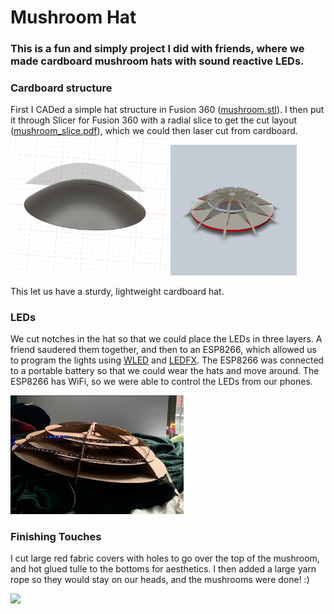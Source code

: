 # Mushroom Hat
### This is a fun and simply project I did with friends, where we made cardboard mushroom hats with sound reactive LEDs.

### Cardboard structure
First I CADed a simple hat structure in Fusion 360 ([mushroom.stl](mushroom.stl)). I then put it through Slicer for Fusion 360 with a radial slice to get the cut layout ([mushroom_slice.pdf](mushroom_slice.pdf)), which we could then laser cut from cardboard. 
<img src="img/img_beforeslice.png"  width="50%"> <img src="img/img_afterslice.png"  width="40%">

This let us have a sturdy, lightweight cardboard hat.

### LEDs
We cut notches in the hat so that we could place the LEDs in three layers. A friend saudered them together, and then to an ESP8266, which allowed us to program the lights using [WLED](https://kno.wled.ge/) and [LEDFX](https://www.ledfx.app/). The ESP8266 was connected to a portable battery so that we could wear the hats and move around. The ESP8266 has WiFi, so we were able to control the LEDs from our phones. 

<img src="img/ledmushroom.png"  width="55%">

### Finishing Touches
I cut large red fabric covers with holes to go over the top of the mushroom, and hot glued tulle to the bottoms for aesthetics. I then added a large yarn rope so they would stay on our heads, and the mushrooms were done! :)

<img src="img/mushroomLED.gif"  width="40%">
